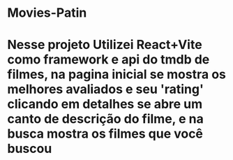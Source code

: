 # Movies-Patin
# Nesse projeto Utilizei React+Vite como framework e api do tmdb de filmes, na pagina inicial se mostra os melhores avaliados e seu 'rating' clicando em detalhes se abre um canto de descrição do filme, e na busca mostra os filmes que você buscou
